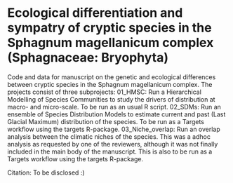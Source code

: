 # Ecological differentiation and sympatry of cryptic species in the Sphagnum magellanicum complex (Sphagnaceae: Bryophyta)

Code and data for manuscript on the genetic and ecological differences between cryptic species in the Sphagnum magellanicum complex.
The projects consist of three subprojects:
01_HMSC: Run a Hierarchical Modelling of Species Communities to study the drivers of distribution at macro- and micro-scale. To be run as an usual R script.
02_SDMs: Run an ensemble of Species Distribution Models to estimate current and past (Last Glacial Maximum) distribution of the species. To be run as a Targets workflow using the targets R-package.
03_Niche_overlap: Run an overlap analysis between the climatic niches of the species. This was a adhoc analysis as requested by one of the reviewers, although it was not finally included in the main body of the manuscript. This is also to be run as a Targets workflow using the targets R-package.

Citation: To be disclosed :)
